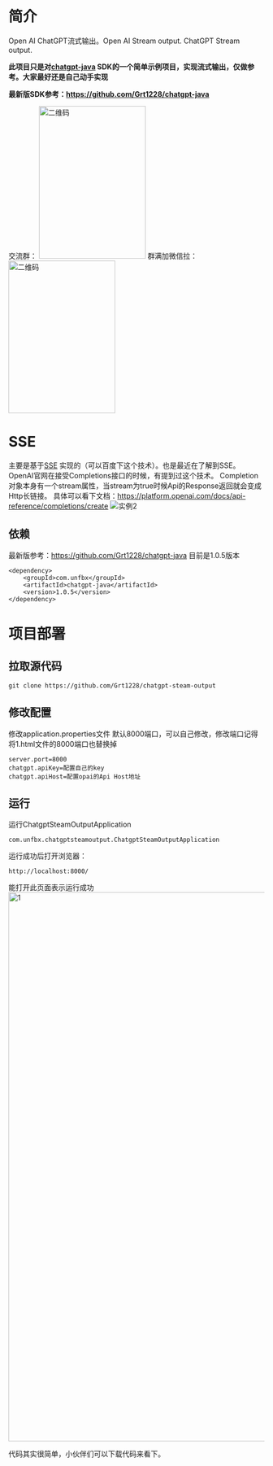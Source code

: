 # 简介
Open AI ChatGPT流式输出。Open AI Stream output. ChatGPT Stream output.

**此项目只是对[chatgpt-java](https://github.com/Grt1228/chatgpt-java) SDK的一个简单示例项目，实现流式输出，仅做参考。大家最好还是自己动手实现**

**最新版SDK参考：https://github.com/Grt1228/chatgpt-java**

交流群：
<img src="https://user-images.githubusercontent.com/27008803/225246389-7b452214-f3fe-4a70-bd3e-832a0ed34288.jpg" width="210" height="300" alt="二维码" />
群满加微信拉：
<img src="https://user-images.githubusercontent.com/27008803/225246581-15e90f78-5438-4637-8e7d-14c68ca13b59.jpg" width="210" height="300" alt="二维码" />

# SSE
主要是基于[SSE](https://developer.mozilla.org/en-US/docs/Web/API/Server-sent_events/Using_server-sent_events#event_stream_format) 实现的（可以百度下这个技术）。也是最近在了解到SSE。OpenAI官网在接受Completions接口的时候，有提到过这个技术。
Completion对象本身有一个stream属性，当stream为true时候Api的Response返回就会变成Http长链接。
具体可以看下文档：https://platform.openai.com/docs/api-reference/completions/create
![实例2](https://user-images.githubusercontent.com/27008803/224496355-76e94a21-a346-4260-93bf-9088bcb31a18.gif)

## 依赖
最新版参考：https://github.com/Grt1228/chatgpt-java
目前是1.0.5版本
```
<dependency>
    <groupId>com.unfbx</groupId>
    <artifactId>chatgpt-java</artifactId>
    <version>1.0.5</version>
</dependency>
```
# 项目部署

## 拉取源代码
```
git clone https://github.com/Grt1228/chatgpt-steam-output
```
## 修改配置
修改application.properties文件
默认8000端口，可以自己修改，修改端口记得将1.html文件的8000端口也替换掉
```
server.port=8000
chatgpt.apiKey=配置自己的key
chatgpt.apiHost=配置opai的Api Host地址
```
## 运行
运行ChatgptSteamOutputApplication
```
com.unfbx.chatgptsteamoutput.ChatgptSteamOutputApplication
```
运行成功后打开浏览器：

```
http://localhost:8000/
```
能打开此页面表示运行成功
<img width="1080" alt="1" src="https://user-images.githubusercontent.com/27008803/224496424-b75465a0-32fb-491a-934c-c9c524cf5be7.png">


代码其实很简单，小伙伴们可以下载代码来看下。


